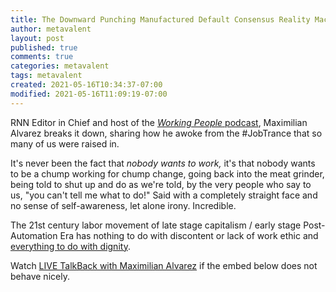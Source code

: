 ```yaml
---
title: The Downward Punching Manufactured Default Consensus Reality Machine
author: metavalent
layout: post
published: true
comments: true
categories: metavalent
tags: metavalent
created: 2021-05-16T10:34:37-07:00
modified: 2021-05-16T11:09:19-07:00
---
```


RNN Editor in Chief and host of the [*Working People* podcast](https://inthesetimes.com/podcasts/working-people), Maximilian Alvarez breaks it down, sharing how he awoke from the #JobTrance that so many of us were raised in.

It's never been the fact that *nobody wants to work,* it's that nobody wants to be a chump working for chump change, going back into the meat grinder, being told to shut up and do as we're told, by the very people who say to us, "you can't tell me what to do!" Said with a completely straight face and no sense of self-awareness, let alone irony. Incredible.

The 21st century labor movement of late stage capitalism / early stage Post-Automation Era has nothing to do with discontent or lack of work ethic and [everything to do with dignity](https://youtu.be/50_c6ViO-uQ).

Watch [LIVE TalkBack with Maximilian Alvarez](https://youtu.be/NDfRVFVMgao) if the embed below does not behave nicely. 

<div class="embed-container"><iframeloading="lazy" width="560" height="315" src="https://www.youtube.com/embed/NDfRVFVMgao" title="YouTube video player" frameborder="0" allow="accelerometer; autoplay; clipboard-write; encrypted-media; gyroscope; picture-in-picture" allowfullscreen></iframe></div>
